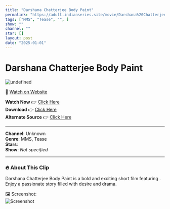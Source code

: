 ```yaml
---
title: "Darshana Chatterjee Body Paint"
permalink: "https://adult.indianseries.site/movie/Darshana%20Chatterjee%20Body%20Paint"
tags: ["MMS", "Tease", "", ]
show: ""
channel: ""
star: []
layout: post
date: "2025-01-01"
---
```


# Darshana Chatterjee Body Paint

![undefined](https://desisins.com/wp-content/uploads/2024/08/Darshana-Chaterjee-Paint-Body-MMS-DesiSins.com_.jpg)

🔗 [Watch on Website](https://adult.indianseries.site/movie/Darshana%20Chatterjee%20Body%20Paint)

**Watch Now** 👉 [Click Here](https://adult.indianseries.site/movie/Darshana%20Chatterjee%20Body%20Paint)  
**Download** 👉 [Click Here](https://adult.indianseries.site/movie/Darshana%20Chatterjee%20Body%20Paint)  
**Alternate Source** 👉 [Click Here](https://adult.indianseries.site/movie/Darshana%20Chatterjee%20Body%20Paint)

---

**Channel**: Unknown  
**Genre**: MMS, Tease  
**Stars**:   
**Show**: *Not specified*

---

### 🔥 About This Clip

Darshana Chatterjee Body Paint is a bold and exciting short film featuring . Enjoy a passionate story filled with desire and drama.
 
🖼️ Screenshot:  
![Screenshot](https://desisins.com/wp-content/uploads/2024/08/Darshana-Chaterjee-Paint-Body-MMS-DesiSins.com_.jpg)
